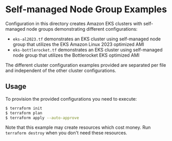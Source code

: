 # Self-managed Node Group Examples

Configuration in this directory creates Amazon EKS clusters with self-managed node groups demonstrating different configurations:

- `eks-al2023.tf` demonstrates an EKS cluster using self-managed node group that utilizes the EKS Amazon Linux 2023 optimized AMI
- `eks-bottlerocket.tf` demonstrates an EKS cluster using self-managed node group that utilizes the Bottlerocket EKS optimized AMI

The different cluster configuration examples provided are separated per file and independent of the other cluster configurations.

## Usage

To provision the provided configurations you need to execute:

```bash
$ terraform init
$ terraform plan
$ terraform apply --auto-approve
```

Note that this example may create resources which cost money. Run `terraform destroy` when you don't need these resources.
